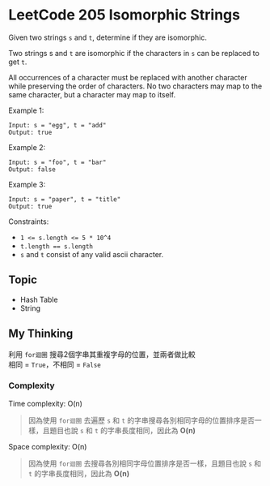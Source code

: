 # LeetCode 205 Isomorphic Strings
Given two strings `s` and `t`, determine if they are isomorphic.

Two strings s and `t` are isomorphic if the characters in `s` can be replaced to get `t`.

All occurrences of a character must be replaced with another character while preserving the order of characters. No two characters may map to the same character, but a character may map to itself.

Example 1:
```
Input: s = "egg", t = "add"
Output: true
```

Example 2:
```
Input: s = "foo", t = "bar"
Output: false
```

Example 3:
```
Input: s = "paper", t = "title"
Output: true
```

Constraints:

- `1 <= s.length <= 5 * 10^4`
- `t.length == s.length`
- `s` and `t` consist of any valid ascii character.


## Topic
- Hash Table
- String

## My Thinking
利用 `for迴圈` 搜尋2個字串其重複字母的位置，並兩者做比較<br>相同 = `True`，不相同 = `False`

### Complexity
Time complexity: O(n)
> 因為使用 `for迴圈` 去遍歷 `s` 和 `t` 的字串搜尋各別相同字母的位置排序是否一樣，且題目也說 `s` 和 `t` 的字串長度相同，因此為 **O(n)**

Space complexity: O(n)
> 因為使用 `for迴圈` 去搜尋各別相同字母位置排序是否一樣，且題目也說 `s` 和 `t` 的字串長度相同，因此為 **O(n)**